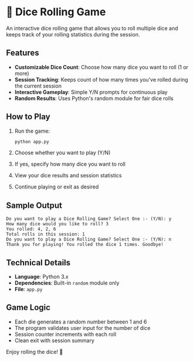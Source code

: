 # 🎲 Dice Rolling Game

An interactive dice rolling game that allows you to roll multiple dice and keeps track of your rolling statistics during the session.

## Features

- **Customizable Dice Count**: Choose how many dice you want to roll (1 or more)
- **Session Tracking**: Keeps count of how many times you've rolled during the current session
- **Interactive Gameplay**: Simple Y/N prompts for continuous play
- **Random Results**: Uses Python's random module for fair dice rolls

## How to Play

1. Run the game:
   ```bash
   python app.py
   ```

2. Choose whether you want to play (Y/N)

3. If yes, specify how many dice you want to roll

4. View your dice results and session statistics

5. Continue playing or exit as desired

## Sample Output

```
Do you want to play a Dice Rolling Game? Select One :- (Y/N): y
How many dice would you like to roll? 3
You rolled: 4, 2, 6
Total rolls in this session: 1
Do you want to play a Dice Rolling Game? Select One :- (Y/N): n
Thank you for playing! You rolled the dice 1 times. Goodbye!
```

## Technical Details

- **Language**: Python 3.x
- **Dependencies**: Built-in `random` module only
- **File**: `app.py`

## Game Logic

- Each die generates a random number between 1 and 6
- The program validates user input for the number of dice
- Session counter increments with each roll
- Clean exit with session summary

Enjoy rolling the dice! 🎲 
